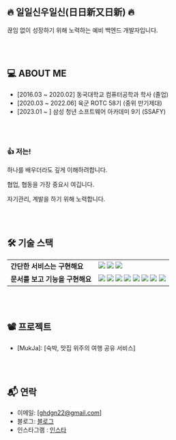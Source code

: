 ## 🔥 일일신우일신(日日新又日新) 🔥
끊임 없이 성장하기 위해 노력하는 예비 백엔드 개발자입니다.

<br/>
<br/>

## 💻  ABOUT ME
- [2016.03 ~ 2020.02] 동국대학교 컴퓨터공학과 학사 (졸업)
- [2020.03 ~ 2022.06] 육군 ROTC 58기 (중위 만기제대)
- [2023.01 ~ ] 삼성 청년 소프트웨어 아카데미 9기 (SSAFY) 

<br/>
<br/>

### 👍  저는!
하나를 배우더라도 깊게 이해하려합니다.

협업, 협동을 가장 중요시 여깁니다.

자기관리, 계발을 하기 위해 노력합니다.


<br/>
<br/>

## 🛠  기술 스택
|  |  |
| --- | --- |
| **간단한 서비스는 구현해요** | <img src="https://img.shields.io/badge/Java-007396?style=for-the-badge&logo=OpenJDK&logoColor=white"/></a> <img src="https://img.shields.io/badge/Spring Boot-6DB33F?style=for-the-badge&logo=Spring Boot&logoColor=white"/></a> <img src="https://img.shields.io/badge/Hibernate-59666C?style=for-the-badge&logo=Hibernate&logoColor=white"/></a> |
| **문서를 보고 기능을 구현해요** | <img src="https://img.shields.io/badge/MySQL-4479A1?style=for-the-badge&logo=MySQL&logoColor=white"/></a> <img src="https://img.shields.io/badge/HTML5-E34F26?style=for-the-badge&logo=HTML5&logoColor=white"/></a> <img src="https://img.shields.io/badge/CSS3-1572B6?style=for-the-badge&logo=CSS3&logoColor=white"/></a> <img src="https://img.shields.io/badge/JavaScript-F7DF1E?style=for-the-badge&logo=JavaScript&logoColor=white"/></a> <img src="https://img.shields.io/badge/Bootstrap-7952B3?style=for-the-badge&logo=Bootstrap&logoColor=white"/></a> <img src="https://img.shields.io/badge/jQuery-0769AD?style=for-the-badge&logo=jQuery&logoColor=white"/></a> <img src="https://img.shields.io/badge/MyBatis-A8B9CC?style=for-the-badge&logo=&logoColor=white"/></a> <img src="https://img.shields.io/badge/Vue.js-4FC08D?style=for-the-badge&logo=Vue.js&logoColor=white"/></a>|

<br/>
<br/>

## 📽  프로젝트

- [MukJa]: [숙박, 맛집 위주의 여행 공유 서비스]

<br/>
<br/>

## 📬  연락
- 이메일: [ghdgn22@gmail.com]
- 블로그: [블로그](https://seungjun.github.io)
- 인스타그램 : [인스타](https://instagram.com/h0o0o0ong?igshid=MjEwN2IyYWYwYw==)




